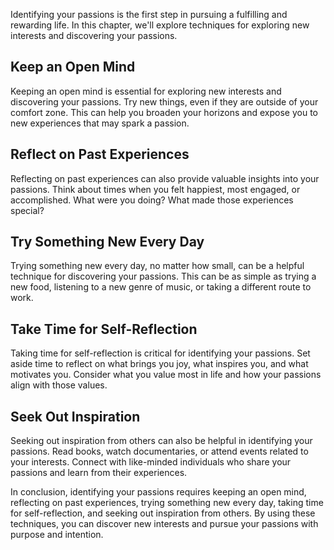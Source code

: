 
Identifying your passions is the first step in pursuing a fulfilling and rewarding life. In this chapter, we'll explore techniques for exploring new interests and discovering your passions.

Keep an Open Mind
-----------------

Keeping an open mind is essential for exploring new interests and discovering your passions. Try new things, even if they are outside of your comfort zone. This can help you broaden your horizons and expose you to new experiences that may spark a passion.

Reflect on Past Experiences
---------------------------

Reflecting on past experiences can also provide valuable insights into your passions. Think about times when you felt happiest, most engaged, or accomplished. What were you doing? What made those experiences special?

Try Something New Every Day
---------------------------

Trying something new every day, no matter how small, can be a helpful technique for discovering your passions. This can be as simple as trying a new food, listening to a new genre of music, or taking a different route to work.

Take Time for Self-Reflection
-----------------------------

Taking time for self-reflection is critical for identifying your passions. Set aside time to reflect on what brings you joy, what inspires you, and what motivates you. Consider what you value most in life and how your passions align with those values.

Seek Out Inspiration
--------------------

Seeking out inspiration from others can also be helpful in identifying your passions. Read books, watch documentaries, or attend events related to your interests. Connect with like-minded individuals who share your passions and learn from their experiences.

In conclusion, identifying your passions requires keeping an open mind, reflecting on past experiences, trying something new every day, taking time for self-reflection, and seeking out inspiration from others. By using these techniques, you can discover new interests and pursue your passions with purpose and intention.
